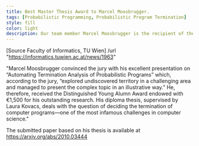 ```yaml
---
title: Best Master Thesis Award to Marcel Moosbrugger. 
tags: [Probabilistic Programming, Probabilistic Program Termination] 
style: fill
color: light
description: Our team member Marcel Moosbrugger is the recipient of the Distinguished Young Alumn Award of the Faculty of Informatics at TU Wien. His master thesis work was on "Automating Termination Analysis of Probabilistic Programs".  
---
```


[Source Faculty of Informatics, TU Wien] /url "https://informatics.tuwien.ac.at/news/1963"

"Marcel Moosbrugger convinced the jury with his excellent presentation on “Automating 
Termination Analysis of Probabilistic Programs” which, according to the jury, “explored 
undiscovered territory in a challenging area and managed to present the complex topic in 
an illustrative way.” He, therefore, received the Distinguished Young Alumn Award endowed 
with €1,500 for his outstanding research. His diploma thesis, supervised by Laura Kovacs, 
deals with the question of deciding the termination of computer programs—one of the most 
infamous challenges in computer science."

The submitted paper based on his thesis is available at https://arxiv.org/abs/2010.03444
 


